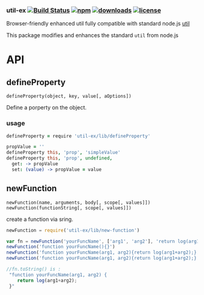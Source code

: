 ### util-ex [![Build Status](https://img.shields.io/travis/snowyu/util-ex.js/master.png)](http://travis-ci.org/snowyu/util-ex.js) [![npm](https://img.shields.io/npm/v/util-ex.svg)](https://npmjs.org/package/util-ex) [![downloads](https://img.shields.io/npm/dm/util-ex.svg)](https://npmjs.org/package/util-ex) [![license](https://img.shields.io/npm/l/util-ex.svg)](https://npmjs.org/package/util-ex)

Browser-friendly enhanced util fully compatible with standard node.js
[util](http://nodejs.org/api/util.html)


This package modifies and enhances the standard `util` from node.js


# API

## defineProperty

    defineProperty(object, key, value[, aOptions])

Define a porperty on the object.


### usage

```coffee
defineProperty = require 'util-ex/lib/defineProperty'

propValue = ''
defineProperty this, 'prop', 'simpleValue'
defineProperty this, 'prop', undefined,
  get: -> propValue
  set: (value) -> propValue = value

```

## newFunction

    newFunction(name, arguments, body[, scope[, values]])
    newFunction(functionString[, scope[, values]])

create a function via sring.

```js
newFunction = require('util-ex/lib/new-function')

var fn = newFunction('yourFuncName', ['arg1', 'arg2'], 'return log(arg1+arg2);', {log:console.log})
newFunction('function yourFuncName(){}')
newFunction('function yourFuncName(arg1, arg2){return log(arg1+arg2);}', {log:console.log})
newFunction('function yourFuncName(arg1, arg2){return log(arg1+arg2);}', ['log'], [console.log])

//fn.toString() is :
 "function yourFuncName(arg1, arg2) {
    return log(arg1+arg2);
 }"

```
